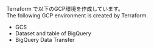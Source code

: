 Terraform で以下のGCP環境を作成しています。  
The following GCP environment is created by Terraform.
- GCS
- Dataset and table of BigQuery
- BigQuery Data Transfer

